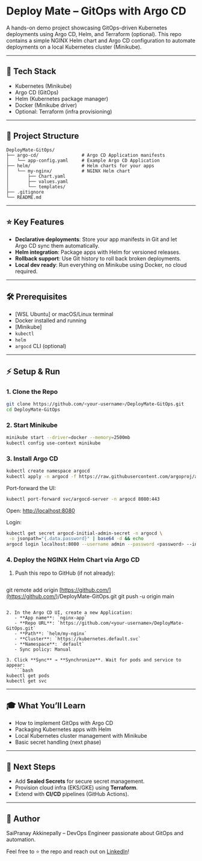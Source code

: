 # Deploy Mate – GitOps with Argo CD

A hands-on demo project showcasing GitOps-driven Kubernetes deployments using Argo CD, Helm, and Terraform (optional). This repo contains a simple NGINX Helm chart and Argo CD configuration to automate deployments on a local Kubernetes cluster (Minikube).

---

## 🚀 Tech Stack

* Kubernetes (Minikube)
* Argo CD (GitOps)
* Helm (Kubernetes package manager)
* Docker (Minikube driver)
* Optional: Terraform (infra provisioning)

---

## 📁 Project Structure

```text
DeployMate-GitOps/
├── argo-cd/                # Argo CD Application manifests
│   └── app-config.yaml     # Example Argo CD Application
├── helm/                   # Helm charts for your apps
│   └── my-nginx/           # NGINX Helm chart
│       ├── Chart.yaml
│       ├── values.yaml
│       └── templates/
├── .gitignore
└── README.md
```

---

## ⭐ Key Features

* **Declarative deployments**: Store your app manifests in Git and let Argo CD sync them automatically.
* **Helm integration**: Package apps with Helm for versioned releases.
* **Rollback support**: Use Git history to roll back broken deployments.
* **Local dev ready**: Run everything on Minikube using Docker, no cloud required.

---

## 🛠 Prerequisites

* \[WSL Ubuntu] or macOS/Linux terminal
* Docker installed and running
* \[Minikube]
* `kubectl`
* `helm`
* `argocd` CLI (optional)

---

## ⚡ Setup & Run

### 1. Clone the Repo

```bash
git clone https://github.com/<your-username>/DeployMate-GitOps.git
cd DeployMate-GitOps
```

### 2. Start Minikube

```bash
minikube start --driver=docker --memory=2500mb
kubectl config use-context minikube
```

### 3. Install Argo CD

```bash
kubectl create namespace argocd
kubectl apply -n argocd -f https://raw.githubusercontent.com/argoproj/argo-cd/stable/manifests/install.yaml
```

Port-forward the UI:

```bash
kubectl port-forward svc/argocd-server -n argocd 8080:443
```

Open: [http://localhost:8080](http://localhost:8080)

Login:

```bash
kubectl get secret argocd-initial-admin-secret -n argocd \
 -o jsonpath="{.data.password}" | base64 -d && echo
argocd login localhost:8080 --username admin --password <password> --insecure
```

### 4. Deploy the NGINX Helm Chart via Argo CD

1. Push this repo to GitHub (if not already):

   ```bash
   ```

git remote add origin [https://github.com/](https://github.com/)<your-username>/DeployMate-GitOps.git
git push -u origin main

````

2. In the Argo CD UI, create a new Application:
   - **App name**: `nginx-app`
   - **Repo URL**: `https://github.com/<your-username>/DeployMate-GitOps.git`
   - **Path**: `helm/my-nginx`
   - **Cluster**: `https://kubernetes.default.svc`
   - **Namespace**: `default`
   - Sync policy: Manual

3. Click **Sync** → **Synchronize**. Wait for pods and service to appear:
   ```bash
kubectl get pods
kubectl get svc
````

---

## 🎓 What You’ll Learn

* How to implement GitOps with Argo CD
* Packaging Kubernetes apps with Helm
* Local Kubernetes cluster management with Minikube
* Basic secret handling (next phase)

---

## 🔮 Next Steps

* Add **Sealed Secrets** for secure secret management.
* Provision cloud infra (EKS/GKE) using **Terraform**.
* Extend with **CI/CD** pipelines (GitHub Actions).

---

## 👤 Author

SaiPranay Akkinepally – DevOps Engineer passionate about GitOps and automation.

Feel free to ⭐ the repo and reach out on [LinkedIn](https://www.linkedin.com/in/saipranay-akkinepally-devops)!
